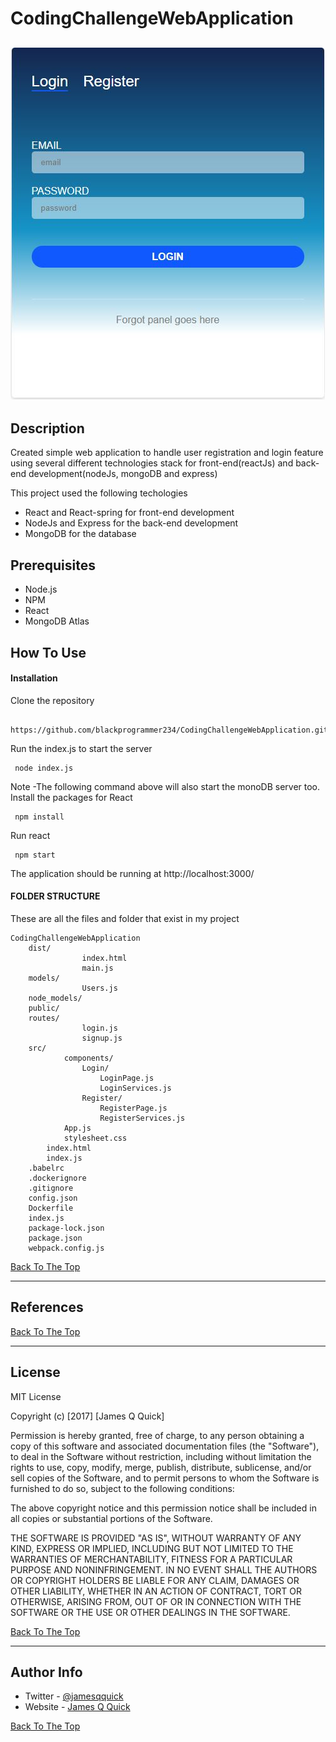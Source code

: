 # CodingChallengeWebApplication

![Project Image](public/images/screenshots/loginpagewebapp.JPG)
---

## Description
Created simple web application to handle user registration and login feature using several different technologies stack for front-end(reactJs) and back-end development(nodeJs, mongoDB and express)

This project used the following techologies
- React and React-spring for front-end development
- NodeJs and Express for the back-end development
- MongoDB for the database

## Prerequisites
- Node.js
- NPM
- React
- MongoDB Atlas 

## How To Use

#### Installation
Clone the repository

```
 https://github.com/blackprogrammer234/CodingChallengeWebApplication.git
```
Run the index.js to start the server 

```
 node index.js
```
Note
-The following command above will also start the monoDB server too.
Install the packages for React

```
 npm install
```

Run react

```
 npm start
```
The application should be running at http://localhost:3000/

#### FOLDER STRUCTURE 
These are all the files and folder that exist in my project

```
CodingChallengeWebApplication
    dist/
                index.html
                main.js
    models/
                Users.js
    node_models/
    public/
    routes/
                login.js
                signup.js
    src/
            components/
                Login/
                    LoginPage.js
                    LoginServices.js
                Register/   
                    RegisterPage.js
                    RegisterServices.js 
            App.js
            stylesheet.css
        index.html
        index.js
    .babelrc
    .dockerignore
    .gitignore
    config.json
    Dockerfile
    index.js
    package-lock.json
    package.json
    webpack.config.js
```
[Back To The Top](#read-me-template)

---

## References
[Back To The Top](#read-me-template)

---

## License

MIT License

Copyright (c) [2017] [James Q Quick]

Permission is hereby granted, free of charge, to any person obtaining a copy
of this software and associated documentation files (the "Software"), to deal
in the Software without restriction, including without limitation the rights
to use, copy, modify, merge, publish, distribute, sublicense, and/or sell
copies of the Software, and to permit persons to whom the Software is
furnished to do so, subject to the following conditions:

The above copyright notice and this permission notice shall be included in all
copies or substantial portions of the Software.

THE SOFTWARE IS PROVIDED "AS IS", WITHOUT WARRANTY OF ANY KIND, EXPRESS OR
IMPLIED, INCLUDING BUT NOT LIMITED TO THE WARRANTIES OF MERCHANTABILITY,
FITNESS FOR A PARTICULAR PURPOSE AND NONINFRINGEMENT. IN NO EVENT SHALL THE
AUTHORS OR COPYRIGHT HOLDERS BE LIABLE FOR ANY CLAIM, DAMAGES OR OTHER
LIABILITY, WHETHER IN AN ACTION OF CONTRACT, TORT OR OTHERWISE, ARISING FROM,
OUT OF OR IN CONNECTION WITH THE SOFTWARE OR THE USE OR OTHER DEALINGS IN THE
SOFTWARE.

[Back To The Top](#read-me-template)

---

## Author Info

- Twitter - [@jamesqquick](https://twitter.com/jamesqquick)
- Website - [James Q Quick](https://jamesqquick.com)

[Back To The Top](#read-me-template)
